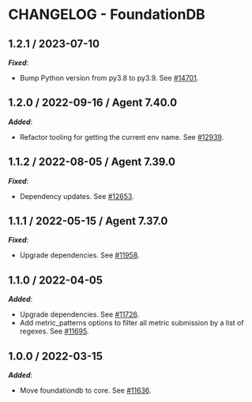 # CHANGELOG - FoundationDB

## 1.2.1 / 2023-07-10

***Fixed***:

* Bump Python version from py3.8 to py3.9. See [#14701](https://github.com/DataDog/integrations-core/pull/14701).

## 1.2.0 / 2022-09-16 / Agent 7.40.0

***Added***:

* Refactor tooling for getting the current env name. See [#12939](https://github.com/DataDog/integrations-core/pull/12939).

## 1.1.2 / 2022-08-05 / Agent 7.39.0

***Fixed***:

* Dependency updates. See [#12653](https://github.com/DataDog/integrations-core/pull/12653).

## 1.1.1 / 2022-05-15 / Agent 7.37.0

***Fixed***:

* Upgrade dependencies. See [#11958](https://github.com/DataDog/integrations-core/pull/11958).

## 1.1.0 / 2022-04-05

***Added***:

* Upgrade dependencies. See [#11726](https://github.com/DataDog/integrations-core/pull/11726).
* Add metric_patterns options to filter all metric submission by a list of regexes. See [#11695](https://github.com/DataDog/integrations-core/pull/11695).

## 1.0.0 / 2022-03-15

***Added***:

* Move foundationdb to core. See [#11636](https://github.com/DataDog/integrations-core/pull/11636).
